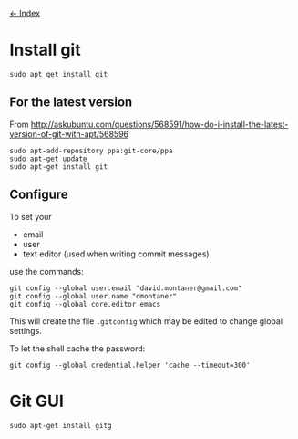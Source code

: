 [<- Index](000_index.md)

Install git
===========

    sudo apt get install git


For the latest version
----------------------

From http://askubuntu.com/questions/568591/how-do-i-install-the-latest-version-of-git-with-apt/568596

```
sudo apt-add-repository ppa:git-core/ppa
sudo apt-get update
sudo apt-get install git
```



Configure
---------

To set your

- email
- user
- text editor (used when writing commit messages)

use the commands: 

    git config --global user.email "david.montaner@gmail.com"
    git config --global user.name "dmontaner"
    git config --global core.editor emacs

This will create the file `.gitconfig` which may be edited to change global settings.

To let the shell cache the password:

    git config --global credential.helper 'cache --timeout=300'

Git GUI
=======

    sudo apt-get install gitg
